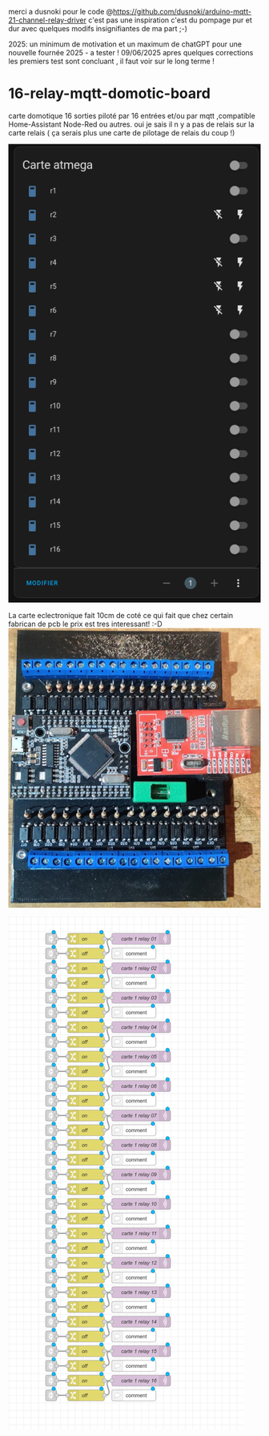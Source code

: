 merci a dusnoki pour le code @https://github.com/dusnoki/arduino-mqtt-21-channel-relay-driver
c'est pas une inspiration c'est du pompage pur et dur avec quelques modifs insignifiantes de ma part ;-)

2025: un minimum de motivation et un maximum de chatGPT pour une nouvelle fournée 2025 - a tester !
09/06/2025 apres quelques corrections les premiers test sont concluant , il faut voir sur le long terme !

# 16-relay-mqtt-domotic-board
carte domotique 16 sorties piloté par 16 entrées et/ou par mqtt ,compatible Home-Assistant Node-Red ou autres.
oui je sais il n y a pas de relais sur la carte relais ( ça serais plus une carte de pilotage de relais du coup !)


![Resultat possible dans Home-Assistant](Capture-20231004195541-507x921.png "https://github.com/supperdd/16-relay-mqtt-domotic-board/blob/main/")

La carte eclectronique fait 10cm de coté ce qui fait que chez certain fabrican de pcb le prix est tres interessant! :-D
![Carte relais mqtt](relay%20board%20mk2.png "https://github.com/supperdd/16-relay-mqtt-domotic-board/blob/main/")

![Commande des relais depuis Node-Red](node-red%20relay.png "https://github.com/supperdd/16-relay-mqtt-domotic-board/blob/main/")
